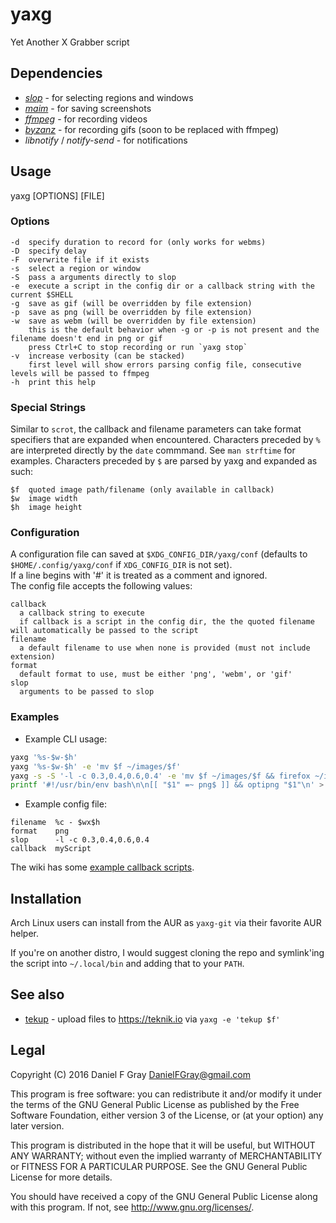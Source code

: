 # yaxg

Yet Another X Grabber script

## Dependencies

* *[slop](https://github.com/naelstrof/slop)* - for selecting regions and windows
* *[maim](https://github.com/naelstrof/maim)* - for saving screenshots
* *[ffmpeg](http://ffmpeg.org/)* - for recording videos
* *[byzanz](http://git.gnome.org/browse/byzanz)* - for recording gifs (soon to be replaced with ffmpeg)
* *libnotify* / *notify-send* - for notifications

## Usage
yaxg [OPTIONS] [FILE]  

### Options

```
-d  specify duration to record for (only works for webms)
-D  specify delay
-F  overwrite file if it exists
-s  select a region or window
-S  pass a arguments directly to slop
-e  execute a script in the config dir or a callback string with the current $SHELL
-g  save as gif (will be overridden by file extension)
-p  save as png (will be overridden by file extension)
-w  save as webm (will be overridden by file extension)
    this is the default behavior when -g or -p is not present and the filename doesn't end in png or gif
    press Ctrl+C to stop recording or run `yaxg stop`
-v  increase verbosity (can be stacked)
    first level will show errors parsing config file, consecutive levels will be passed to ffmpeg
-h  print this help
```

### Special Strings

Similar to `scrot`, the callback and filename parameters can take format specifiers that are expanded when encountered. Characters preceded by
`%` are interpreted directly by the `date` commmand. See `man strftime` for examples. Characters preceded by `$` are parsed by yaxg and expanded as such:

```
$f  quoted image path/filename (only available in callback)
$w  image width
$h  image height
```

### Configuration

A configuration file can saved at `$XDG_CONFIG_DIR/yaxg/conf` (defaults to `$HOME/.config/yaxg/conf` if `XDG_CONFIG_DIR` is not set).  
If a line begins with '#' it is treated as a comment and ignored.  
The config file accepts the following values:

```
callback
  a callback string to execute
  if callback is a script in the config dir, the the quoted filename will automatically be passed to the script
filename
  a default filename to use when none is provided (must not include extension)
format
  default format to use, must be either 'png', 'webm', or 'gif'
slop
  arguments to be passed to slop
```

### Examples

* Example CLI usage:

``` bash
yaxg '%s-$w-$h'
yaxg '%s-$w-$h' -e 'mv $f ~/images/$f'
yaxg -s -S '-l -c 0.3,0.4,0.6,0.4' -e 'mv $f ~/images/$f && firefox ~/images/$f'
printf '#!/usr/bin/env bash\n\n[[ "$1" =~ png$ ]] && optipng "$1"\n' > ~/.config/yaxg/myScript && chmod +x !#:3 && yaxg -e 'myScript'
```

* Example config file:

```
filename  %c - $wx$h
format    png
slop      -l -c 0.3,0.4,0.6,0.4
callback  myScript
```

The wiki has some [example callback scripts](https://github.com/DanielFGray/yaxg/wiki/Example-callback-scripts).

## Installation

Arch Linux users can install from the AUR as `yaxg-git` via their favorite AUR helper.

If you're on another distro, I would suggest cloning the repo and symlink'ing the script into `~/.local/bin` and adding that to your `PATH`.

## See also

* [tekup](https://github.com/DanielFGray/tekup) - upload files to https://teknik.io via `yaxg -e 'tekup $f'`

## Legal
Copyright (C) 2016 Daniel F Gray <DanielFGray@gmail.com>

This program is free software: you can redistribute it and/or modify it under the terms of the GNU General Public License as published by the Free Software Foundation, either version 3 of the License, or (at your option) any later version.

This program is distributed in the hope that it will be useful, but WITHOUT ANY WARRANTY; without even the implied warranty of MERCHANTABILITY or FITNESS FOR A PARTICULAR PURPOSE.  See the GNU General Public License for more details.

You should have received a copy of the GNU General Public License along with this program.  If not, see <http://www.gnu.org/licenses/>.
